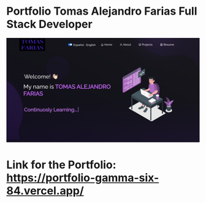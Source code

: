 # Portfolio Tomas Alejandro Farias Full Stack Developer

![Image text](https://github.com/TomasFarias11/Portfolio/blob/master/Preview.png)

# Link for the Portfolio: https://portfolio-gamma-six-84.vercel.app/
